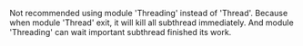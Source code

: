 
Not recommended using module 'Threading' instead of 'Thread'.
Because when module 'Thread' exit, it will kill all subthread immediately.
And module 'Threading' can wait important subthread finished its work.
